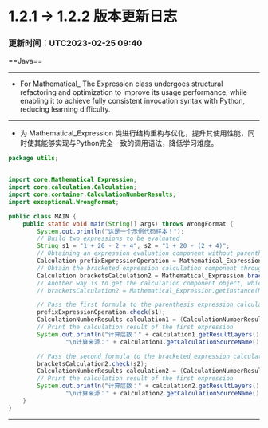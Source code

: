 # 1.2.1 -> 1.2.2 版本更新日志

### 更新时间：UTC2023-02-25 09:40

==Java==
<hr>

* For Mathematical_ The Expression class undergoes structural refactoring and optimization to improve its usage performance, while enabling it to achieve fully consistent invocation syntax with Python, reducing learning difficulty.

<hr>

* 为 Mathematical_Expression 类进行结构重构与优化，提升其使用性能，同时使其能够实现与Python完全一致的调用语法，降低学习难度。

```java
package utils;


import core.Mathematical_Expression;
import core.calculation.Calculation;
import core.container.CalculationNumberResults;
import exceptional.WrongFormat;

public class MAIN {
    public static void main(String[] args) throws WrongFormat {
        System.out.println("这是一个示例代码样本！");
        // Build two expressions to be evaluated
        String s1 = "1 + 20 - 2 + 4", s2 = "1 + 20 - (2 + 4)";
        // Obtaining an expression evaluation component without parentheses through the library
        Calculation prefixExpressionOperation = Mathematical_Expression.prefixExpressionOperation.getInstance("prefixExpressionOperation");
        // Obtain the bracketed expression calculation component through the library
        Calculation bracketsCalculation2 = Mathematical_Expression.bracketsCalculation2.getInstance("bracketsCalculation2");
        // Another way is to get the calculation component object, which is more similar to the writing method in Java
        // bracketsCalculation2 = Mathematical_Expression.getInstance(Mathematical_Expression.booleanCalculation2, "bracketsCalculation2");

        // Pass the first formula to the parenthesis expression calculation component Check and calculate the formula can also be passed to the parenthesis expression calculation
        prefixExpressionOperation.check(s1);
        CalculationNumberResults calculation1 = (CalculationNumberResults) prefixExpressionOperation.calculation(s1);
        // Print the calculation result of the first expression
        System.out.println("计算层数：" + calculation1.getResultLayers() + "\n计算结果：" + calculation1.getResult() +
                "\n计算来源：" + calculation1.getCalculationSourceName());

        // Pass the second formula to the bracketed expression calculation component for check and calculation
        bracketsCalculation2.check(s2);
        CalculationNumberResults calculation2 = (CalculationNumberResults) bracketsCalculation2.calculation(s2);
        // Print the calculation result of the first expression
        System.out.println("计算层数：" + calculation2.getResultLayers() + "\n计算结果：" + calculation2.getResult() +
                "\n计算来源：" + calculation2.getCalculationSourceName());
    }
}
```
<hr>
